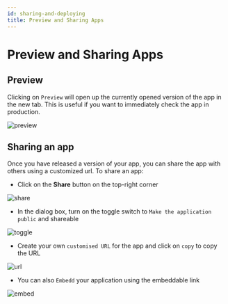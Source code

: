 ```yaml
---
id: sharing-and-deploying
title: Preview and Sharing Apps
---
```


# Preview and Sharing Apps

## Preview

Clicking on `Preview` will open up the currently opened version of the app in the new tab. This is useful if you want to immediately check the app in production.


<img className="screenshot-full" src="/img/tutorial/sharing/preview.gif" alt="preview" />

## Sharing an app

Once you have released a version of your app, you can share the app with others using a customized url. To share an app:

- Click on the **Share** button on the top-right corner

<div style={{textAlign: 'center'}}>


<img className="screenshot-full" src="/img/tutorial/sharing/share.png" alt="share" />


</div>

- In the dialog box, turn on the toggle switch to `Make the application public` and shareable

<div style={{textAlign: 'center'}}>


<img className="screenshot-full" src="/img/tutorial/sharing/toggle.png"  alt="toggle" />


</div>

- Create your own `customised URL` for the app and click on `copy` to copy the URL

<div style={{textAlign: 'center'}}>

<img className="screenshot-full" src="/img/tutorial/sharing/url.png" alt="url" />


</div>

- You can also `Embedd` your application using the embeddable link

<div style={{textAlign: 'center'}}>

<img className="screenshot-full" src="/img/tutorial/sharing/embed.png" alt="embed" />


</div>
